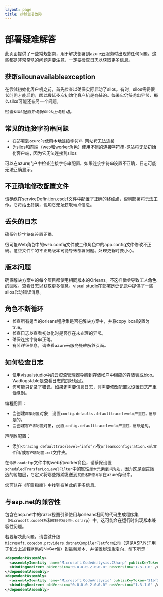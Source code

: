```yaml
---
layout: page
title: 排除部署故障
---
```


# 部署疑难解答

此页面提供了一些常规指南，用于解决部署到azure云服务时出现的任何问题。这些都是非常常见的问题需要注意。一定要检查日志以获取更多信息。

## 获取silounavailableexception

在尝试初始化客户机之前，首先检查以确保实际启动了silos。有时，silos需要很长时间才能启动，因此尝试多次初始化客户机是有益的。如果它仍然抛出异常，那么silos可能还有另一个问题。

检查silos配置并确保silos正确启动。

## 常见的连接字符串问题

-   在部署到azure时使用本地连接字符串-网站将无法连接
-   为silos和前端（web和worker角色）使用不同的连接字符串-网站将无法初始化客户端，因为它无法连接到silos

可以在azure门户中检查连接字符串配置。如果连接字符串设置不正确，日志可能无法正确显示。

## 不正确地修改配置文件

请确保在serviceDefinition.csdef文件中配置了正确的终结点，否则部署将无法工作。它将给出错误，说明它无法获取端点信息。

## 丢失的日志

确保连接字符串设置正确。

很可能Web角色中的web.config文件或工作角色中的app.config文件修改不正确。这些文件中的不正确版本可能导致部署问题。处理更新时要小心。

## 版本问题

确保解决方案中的每个项目都使用相同版本的Orleans。不这样做会导致工人角色的回收。查看日志以获取更多信息。visual studio在部署历史记录中提供了一些silos启动错误消息。

## 角色不断循环

-   检查所有适当的orleans程序集是否在解决方案中，并将copy local设置为true。
-   检查日志以查看初始化时是否存在未处理的异常。
-   确保连接字符串正确。
-   有关详细信息，请查看azure云服务疑难解答页面。

## 如何检查日志

-   使用visual studio中的云资源管理器导航到存储帐户中相应的存储表或blob。Wadlogstable是查看日志的良好起点。
-   您可能只记录了错误。如果还需要信息日志，则需要修改配置以设置日志严重性级别。

编程配置：

-   当创建`群集配置`对象，设置`config.defaults.defaulttracelevel=严重性。信息`是的。
-   当创建`客户端配置`对象，设置`config.defaulttracelevel=严重性。信息`是的。

声明性配置：

-   添加`<tracing defaulttracelevel=“info”/>`致`orleansconfiguration.xml文件`和/或`客户端配置.xml`文件夹。

在`诊断.wadcfgx`文件中的web和worker角色，请确保设置`scheduledTransferLogLevelFilter`中的属性`原木`元素到`问询处`，因为这是跟踪筛选的附加层，它定义将哪些跟踪发送到`瓦德洛斯泰布尔`在azure存储中。

您可以在《配置指南》中找到有关此的更多信息。

## 与asp.net的兼容性

包含在asp.net中的razor视图引擎使用与orleans相同的代码生成程序集（`Microsoft.code分析`和`微软代码分析.csharp`）中。这可能会在运行时出现版本兼容性问题。

若要解决此问题，请尝试升级`Microsoft.codedom.providers.dotnetCompilerPlatform公司`（这是ASP.NET用于包含上述程序集的NuGet包）到最新版本，并设置绑定重定向，如下所示：

```xml
<dependentAssembly>
  <assemblyIdentity name="Microsoft.CodeAnalysis.CSharp" publicKeyToken="31bf3856ad364e35" culture="neutral" />
  <bindingRedirect oldVersion="0.0.0.0-2.0.0.0" newVersion="1.3.1.0" />
</dependentAssembly>
<dependentAssembly>
  <assemblyIdentity name="Microsoft.CodeAnalysis" publicKeyToken="31bf3856ad364e35" culture="neutral" />
  <bindingRedirect oldVersion="0.0.0.0-2.0.0.0" newVersion="1.3.1.0" />
</dependentAssembly>
```
